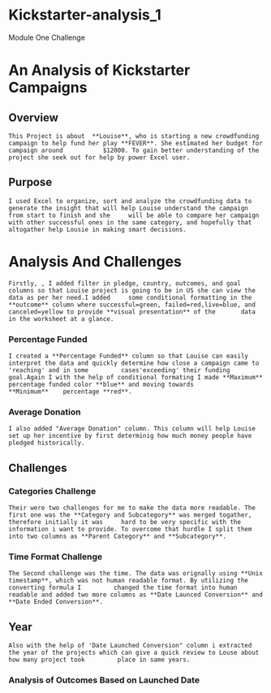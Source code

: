 # Kickstarter-analysis_1
Module One Challenge

# An Analysis of Kickstarter Campaigns 

## Overview
    This Project is about  **Louise**, who is starting a new crowdfunding campaign to help fund her play **FEVER**. She estimated her budget for campaign around           $12000. To gain better understanding of the project she seek out for help by power Excel user.
   
## Purpose
    I used Excel to organize, sort and analyze the crowdfunding data to generate the insight that will help Louise understand the campaign from start to finish and she     will be able to compare her campaign with other successful ones in the same category, and hopefully that altogather help Lousie in making smart decisions. 
   
 # Analysis And Challenges 
    Firstly, , I added filter in pledge, country, outcomes, and goal columns so that Louise project is going to be in US she can view the data as per her need.I added     some conditional formatting in the **outcome** column where successful=green, failed=red,live=blue, and canceled=yellow to provide **visual presentation** of the       data in the worksheet at a glance. 
   
### Percentage Funded
    I created a **Percentage Funded** column so that Louise can easily interpret the data and quickly determine how close a campaign came to 'reaching' and in some         cases'exceeding' their funding goal.Again I with the help of conditional formating I made **Maximum** percentage funded color **blue** and moving towards               **Minimum**    percentage **red**.
  
 ### Average Donation
    I also added "Average Donation" column. This column will help Louise set up her incentive by first determinig how much money people have pledged historically. 
   
## Challenges

### Categories Challenge 
    Their were two challenges for me to make the data more readable. The first one was the **Category and Subcategory** was merged togather, therefore initially it was     hard to be very specific with the information i want to provide. To overcome that hurdle I split them into two columns as **Parent Category** and **Subcategory**.
   
### Time Format Challenge
    The Second challenge was the time. The data was orignally using **Unix timestamp**, which was not human readable format. By utilizing the converting formula I         changed the time format into human readable and added two more columns as **Date Launced Conversion** and **Date Ended Conversion**. 
   
## Year
    Also with the help of 'Date Launched Conversion" column i extracted the year of the projects which can give a quick review to Louse about how many project took         place in same years. 
   
### Analysis of Outcomes Based on Launched Date

   
   
   
 
   
   
